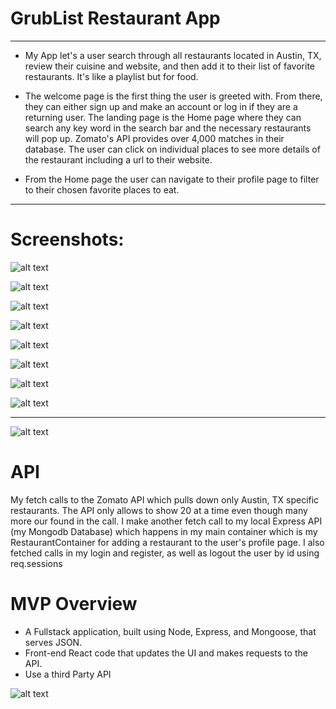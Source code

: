 # GrubList Restaurant App

- - - - - - - - - - - - - - - - - - - - - - - - - - - - - - - - - - - - - - - - - - - - - - - - - - - - - - - - - - - - - - - 

* My App let's a user search through all restaurants located in Austin, TX, review their cuisine and website, and then add it to their list of favorite restaurants. It's like a playlist but for food. 

* The welcome page is the first thing the user is greeted with. From there, they can either sign up and make an account or log in if they are a returning user. The landing page is the Home page where they can search any key word in the search bar and the necessary restaurants will pop up. Zomato's API provides over 4,000 matches in their database. The user can click on individual places to see more details of the restaurant including a url to their website.

* From the Home page the user can navigate to their profile page to filter to their chosen favorite places to eat.  

- - - - - - - - - - - - - - - - - - - - - - - - - - - - - - - - - - - - - - - - - - - - - - - - - - - - - - - - - - - - - - - 

# Screenshots: 

![alt text](/images/welcome.png "Logo Title Text 1")

![alt text](/images/register.png "Logo Title Text 1")

![alt text](/images/login.png "Logo Title Text 1")

![alt text](/images/home.png "Logo Title Text 1")

![alt text](/images/homesearch.png "Logo Title Text 1")

![alt text](/images/matts.png "Logo Title Text 1")

![alt text](/images/profile.png "Logo Title Text 1")

![alt text](/images/beginning.png "Logo Title Text 1")

- - - - - - - - - - - - - - - - - - - - - - - - - - - - - - - - - - - - - - - - - - - - - - - - - - - - - - - - - - - - - - - 

![alt text](/images/wireframe.JPG "Logo Title Text 1")

# API 
My fetch calls to the Zomato API which pulls down only Austin, TX specific restaurants. The API only allows to show 20 at a time even though many more our found in the call. I make another fetch call to my local Express API (my Mongodb Database) which happens in my main container which is my RestaurantContainer for adding a restaurant to the user's profile page. I also fetched calls in my login and register, as well as logout the user by id using req.sessions


# MVP Overview
* A Fullstack application, built using Node, Express, and Mongoose, that serves JSON.
* Front-end React code that updates the UI and makes requests to the API.
* Use a third Party API

![alt text](/images/logout.png "Logo Title Text 1")

